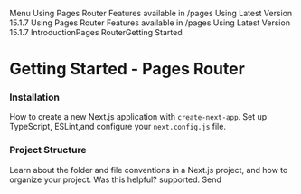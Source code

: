 Menu
Using Pages Router
Features available in /pages
Using Latest Version
15.1.7
Using Pages Router
Features available in /pages
Using Latest Version
15.1.7
IntroductionPages RouterGetting Started
# Getting Started - Pages Router
### Installation
How to create a new Next.js application with `create-next-app`. Set up TypeScript, ESLint,and configure your `next.config.js` file.
### Project Structure
Learn about the folder and file conventions in a Next.js project, and how to organize your project.
Was this helpful?
supported.
Send
